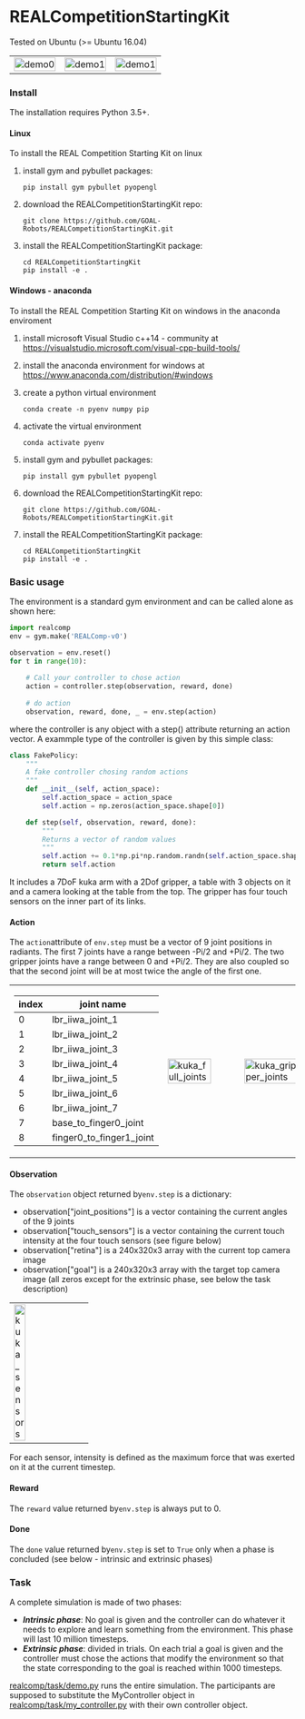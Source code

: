 # REALCompetitionStartingKit
Tested on Ubuntu (>= Ubuntu 16.04)

<TABLE " width="100%" BORDER="0">
<TR>
<TD><img src="docs/figs/demo0.gif" alt="demo0" width="100%"></TD>
<TD><img src="docs/figs/demo1.gif" alt="demo1" width="100%"></TD>
<TD><img src="docs/figs/demo2.gif" alt="demo1" width="100%"></TD>
</TR>
</TABLE>

### Install

The installation requires Python 3.5+.

#### Linux

To install the REAL Competition Starting Kit on linux

1) install gym and pybullet packages:

       pip install gym pybullet pyopengl

2) download the REALCompetitionStartingKit repo:

       git clone https://github.com/GOAL-Robots/REALCompetitionStartingKit.git

3) install the REALCompetitionStartingKit package:

       cd REALCompetitionStartingKit
       pip install -e .

#### Windows - anaconda


To install the REAL Competition Starting Kit on windows in the anaconda enviroment

1) install microsoft Visual Studio c++14 - community at https://visualstudio.microsoft.com/visual-cpp-build-tools/

2) install the anaconda environment for windows at https://www.anaconda.com/distribution/#windows

3) create a python virtual environment

       conda create -n pyenv numpy pip

4) activate the virtual environment

       conda activate pyenv

3) install gym and pybullet packages:

       pip install gym pybullet pyopengl

4) download the REALCompetitionStartingKit repo:

       git clone https://github.com/GOAL-Robots/REALCompetitionStartingKit.git

5) install the REALCompetitionStartingKit package:

       cd REALCompetitionStartingKit
       pip install -e .



### Basic usage

The environment is a standard gym environment and can be called alone as shown here:

```python
import realcomp
env = gym.make('REALComp-v0')

observation = env.reset()  
for t in range(10):
    
    # Call your controller to chose action 
    action = controller.step(observation, reward, done)
    
    # do action
    observation, reward, done, _ = env.step(action)   
```
    
where the controller is any object with a step() attribute returning an action vector.
A  exammple type of the controller is given by this simple class:

```python
class FakePolicy:
    """
    A fake controller chosing random actions
    """
    def __init__(self, action_space):
        self.action_space = action_space
        self.action = np.zeros(action_space.shape[0])

    def step(self, observation, reward, done):
        """
        Returns a vector of random values
        """
        self.action += 0.1*np.pi*np.random.randn(self.action_space.shape[0])
        return self.action
```

It includes a 7DoF kuka arm with a 2Dof gripper, a table with 3 objects on it and a camera looking at the table from the top. 
The gripper has four touch sensors on the inner part of its links.

#### Action
The ```action```attribute  of ```env.step``` must be a  vector of 9 joint positions in radiants.
The first 7 joints have a range between -Pi/2 and +Pi/2.
The two gripper joints have a range between 0 and +Pi/2. They are also coupled so that the second joint will be at most twice the angle of the first one.


<TABLE " width="100%" BORDER="0">
<TR>
<TD>
       
| index |  joint name               |
| ----- | ------------------------- |
|  0    |  lbr_iiwa_joint_1         |
|  1    |  lbr_iiwa_joint_2         |
|  2    |  lbr_iiwa_joint_3         |
|  3    |  lbr_iiwa_joint_4         |
|  4    |  lbr_iiwa_joint_5         |
|  5    |  lbr_iiwa_joint_6         |
|  6    |  lbr_iiwa_joint_7         |
|  7    |  base_to_finger0_joint    |
|  8    |  finger0_to_finger1_joint |

</TD>
<TD><img src="docs/figs/kuka_full_joints.png" alt="kuka_full_joints" width="80%"></TD>
<TD><img src="docs/figs/kuka_gripper_joints.png" alt="kuka_gripper_joints" width="80%"></TD>
</TR>
</TABLE>

#### Observation
The ```observation``` object returned by```env.step``` is a dictionary:
* observation["joint_positions"] is a vector containing the current angles of the 9 joints
* observation["touch_sensors"] is a vector containing the current touch intensity at the four touch sensors (see figure below)
* observation["retina"] is a 240x320x3 array with the current top camera image
* observation["goal"] is a 240x320x3 array with the target top camera image (all zeros except for the extrinsic phase, see below the task description)

<TABLE " width="100%" BORDER="0">
<TR>
</TD>
<TD><img src="docs/figs/kuka_gripper_sensors.png" alt="kuka_sensors" width="40%"></TD>
</TR>
</TABLE>
For each sensor, intensity is defined as the maximum force that was exerted on it at the current timestep.

#### Reward

The ```reward```  value returned by```env.step``` is always put to 0.

#### Done

The ```done```  value returned by```env.step``` is  set to ```True``` only when a phase is concluded (see below - intrinsic and extrinsic phases) 


### Task

A complete simulation is made of two phases:
* ***Intrinsic phase***: No goal is given and the controller can do whatever it needs to explore and learn something from the environment. This phase will last 10 million timesteps.
* ***Extrinsic phase***: divided in trials. On each trial a goal is given and the controller must chose the actions that modify the environment so that the state corresponding to the goal is reached within 1000 timesteps.

[realcomp/task/demo.py](realcomp/task/demo.py)  runs the entire simulation. The participants are supposed to substitute the MyController object in  [realcomp/task/my_controller.py](realcomp/task/my_controller.py)  with their own controller object.
